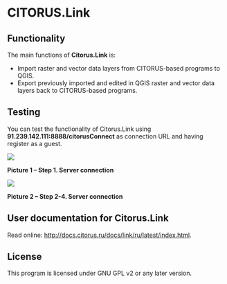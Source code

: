 CITORUS.Link
============

Functionality
-------------

The main functions of **Citorus.Link** is:

- Import raster and vector data layers from CITORUS-based programs to QGIS.
- Export previously imported and edited in QGIS raster and vector data layers back to CITORUS-based programs.

Testing
-------

You can test the functionality of Citorus.Link using **91.239.142.111:8888/citorusConnect** as connection URL and having register as a guest.

![](https://raw.githubusercontent.com/citoruspm/link/master/source/_static/read_me_1.png)

**Picture 1 – Step 1. Server connection**


 
![](https://raw.githubusercontent.com/citoruspm/link/master/source/_static/read_me_2.png)

**Picture 2 – Step 2-4. Server connection**

User documentation for Citorus.Link
-----------------------------------

Read online: http://docs.citorus.ru/docs/link/ru/latest/index.html.

License
-------

This program is licensed under GNU GPL v2 or any later version.


